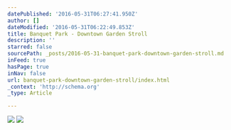 ```yaml
---
datePublished: '2016-05-31T06:27:41.950Z'
author: []
dateModified: '2016-05-31T06:22:49.853Z'
title: Banquet Park - Downtown Garden Stroll
description: ''
starred: false
sourcePath: _posts/2016-05-31-banquet-park-downtown-garden-stroll.md
inFeed: true
hasPage: true
inNav: false
url: banquet-park-downtown-garden-stroll/index.html
_context: 'http://schema.org'
_type: Article

---
```

![](https://the-grid-user-content.s3-us-west-2.amazonaws.com/93f3fcbe-478b-475f-90bd-c8c112be9e67.jpg)
![](https://the-grid-user-content.s3-us-west-2.amazonaws.com/61e54255-dfc5-4069-abb2-c8145f68a20a.jpg)